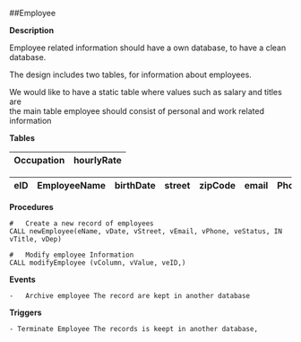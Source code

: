 ##Employee

**Description**


Employee related information should have a own database, to have a clean database.

The design includes two tables, for information about employees.

We would like to have a static table where values such as salary and titles are<br>
the main table employee should consist of personal and work related information<br>

**Tables**

| Occupation | hourlyRate |
|--- |--- |

| eID | EmployeeName | birthDate | street | zipCode | email | Phone | eStatus | occupation | hourlyRate | department | hired |
|--- |--- |--- |---	|--- |--- |--- |---	|--- |--- |--- |---	|

**Procedures**

    #   Create a new record of employees
    CALL newEmployee(eName, vDate, vStreet, vEmail, vPhone, veStatus, IN vTitle, vDep)

    #   Modify employee Information
    CALL modifyEmployee (vColumn, vValue, veID,)


**Events**

    -   Archive employee The record are kept in another database

**Triggers**

    - Terminate Employee The records is keept in another database, 